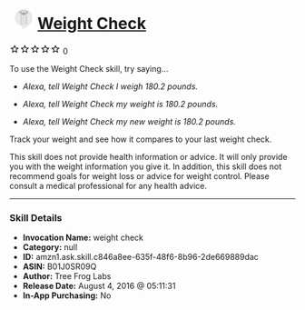 # &nbsp;<img src="skill_icon" alt="Weight Check icon" width="36"> [Weight Check](http://alexa.amazon.com/#skills/amzn1.ask.skill.c846a8ee-635f-48f6-8b96-2de669889dac)
![0 stars](../../images/ic_star_border_black_18dp_1x.png)![0 stars](../../images/ic_star_border_black_18dp_1x.png)![0 stars](../../images/ic_star_border_black_18dp_1x.png)![0 stars](../../images/ic_star_border_black_18dp_1x.png)![0 stars](../../images/ic_star_border_black_18dp_1x.png) 0

To use the Weight Check skill, try saying...

* *Alexa, tell Weight Check I weigh 180.2 pounds.*

* *Alexa, tell Weight Check my weight is 180.2 pounds.*

* *Alexa, tell Weight Check my new weight is 180.2 pounds.*

Track your weight and see how it compares to your last weight check.

This skill does not provide health information or advice. It will only provide you with the weight information you give it. In addition, this skill does not recommend goals for weight loss or advice for weight control. Please consult a medical professional for any health advice.

***

### Skill Details

* **Invocation Name:** weight check
* **Category:** null
* **ID:** amzn1.ask.skill.c846a8ee-635f-48f6-8b96-2de669889dac
* **ASIN:** B01J0SR09Q
* **Author:** Tree Frog Labs
* **Release Date:** August 4, 2016 @ 05:11:31
* **In-App Purchasing:** No
